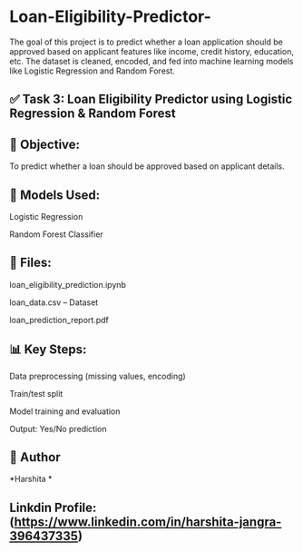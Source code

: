# Loan-Eligibility-Predictor-
The goal of this project is to predict whether a loan application should be approved based on applicant features like income, credit history, education, etc. The dataset is cleaned, encoded, and fed into machine learning models like Logistic Regression and Random Forest. 

## ✅ Task 3: Loan Eligibility Predictor using Logistic Regression & Random Forest

## 📌 Objective:

To predict whether a loan should be approved based on applicant details.

## 🧠 Models Used:

Logistic Regression

Random Forest Classifier


## 📂 Files:

loan_eligibility_prediction.ipynb

loan_data.csv – Dataset

loan_prediction_report.pdf


## 📊 Key Steps:

Data preprocessing (missing values, encoding)

Train/test split

Model training and evaluation

Output: Yes/No prediction


## 💼 Author
*Harshita *

## Linkdin Profile: (https://www.linkedin.com/in/harshita-jangra-396437335)
